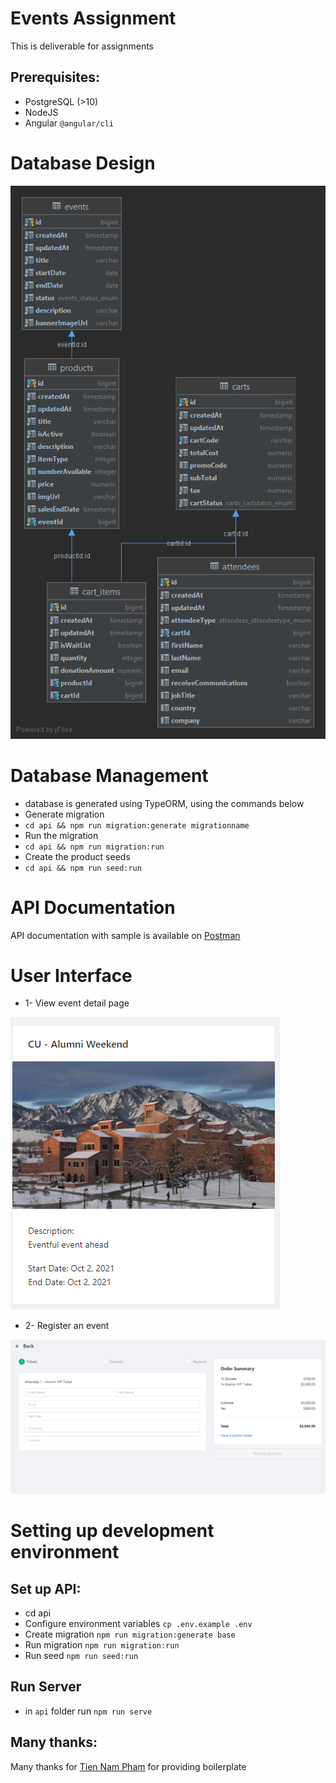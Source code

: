 # Events Assignment
This is deliverable for assignments

## Prerequisites:
* PostgreSQL (>10)
* NodeJS
* Angular `@angular/cli`

# Database Design
![](docs/relationship-diagram.png)

# Database Management
- database is generated using TypeORM, using the commands below
- Generate migration
- `cd api && npm run migration:generate migrationname`
- Run the migration
- `cd api && npm run migration:run`
- Create the product seeds
- `cd api && npm run seed:run`

# API Documentation
API documentation with sample is available on [Postman](https://documenter.getpostman.com/view/574536/UUy39SPQ)

# User Interface
- 1- View event detail page
 
![img.png](docs/img.png)

- 2- Register an event

![img.png](docs/ui2.png)

# Setting up development environment
## Set up API:
- cd api
- Configure environment variables `cp .env.example .env`
- Create migration `npm run migration:generate base`
- Run migration `npm run migration:run`
- Run seed `npm run seed:run`

## Run Server
- in `api` folder run `npm run serve`


## Many thanks:
Many thanks for [Tien Nam Pham](https://github.com/tiennampham23/nodejs-angular-typescript-boilerplate) for providing boilerplate
